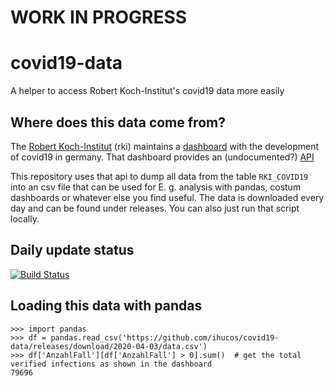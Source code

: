 # WORK IN PROGRESS

# covid19-data
A helper to access Robert Koch-Institut's covid19 data more easily

## Where does this data come from?
The [Robert Koch-Institut](https://www.rki.de/) (rki) maintains a [dashboard](https://experience.arcgis.com/experience/478220a4c454480e823b17327b2bf1d4) with the development of covid19 in germany.
That dashboard provides an (undocumented?) [API](https://services7.arcgis.com/mOBPykOjAyBO2ZKk/arcgis/rest/services/RKI_COVID19/FeatureServer/0/query)

This repository uses that api to dump all data from the table `RKI_COVID19` into an csv file that can be used for E. g. analysis with pandas, costum dashboards or whatever else you find useful. The data is downloaded every day and can be found under releases. You can also just run that script locally.


## Daily update status
[![Build Status](https://travis-ci.org/ihucos/covid19-data.svg?branch=master)](https://travis-ci.org/ihucos/covid19-data)

## Loading this data with pandas
```
>>> import pandas
>>> df = pandas.read_csv('https://github.com/ihucos/covid19-data/releases/download/2020-04-03/data.csv')
>>> df['AnzahlFall'][df['AnzahlFall'] > 0].sum()  # get the total verified infections as shown in the dashboard
79696
```
